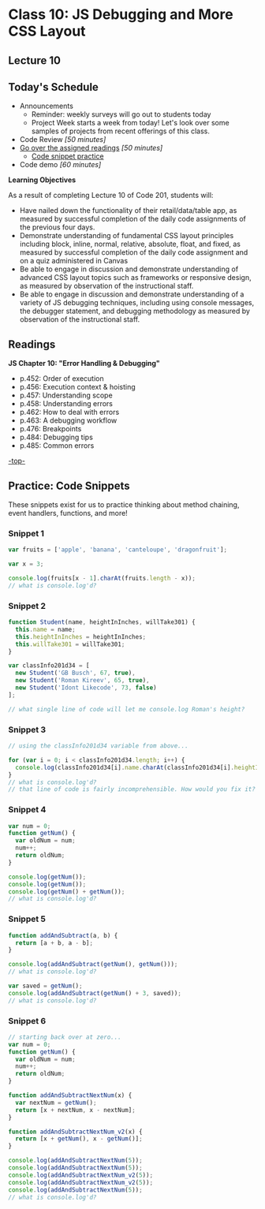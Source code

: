 # Class 10: JS Debugging and More CSS Layout

<a id="top"></a>
## Lecture 10

## Today's Schedule
- Announcements
  - Reminder: weekly surveys will go out to students today
  - Project Week starts a week from today! Let's look over some samples of projects from recent offerings of this class.
- Code Review *[50 minutes]*
- [Go over the assigned readings](#readings) *[50 minutes]*
  - [Code snippet practice](#snippets)
- Code demo *[60 minutes]*

**Learning Objectives**

As a result of completing Lecture 10 of Code 201, students will:
- Have nailed down the functionality of their retail/data/table app, as measured by successful completion of the daily code assignments of the previous four days.
- Demonstrate understanding of fundamental CSS layout principles including block, inline, normal, relative, absolute, float, and fixed, as measured by successful completion of the daily code assignment and on a quiz administered in Canvas
- Be able to engage in discussion and demonstrate understanding of advanced CSS layout topics such as frameworks or responsive design, as measured by observation of the instructional staff.
- Be able to engage in discussion and demonstrate understanding of a variety of JS debugging techniques, including using console messages, the debugger statement, and debugging methodology as measured by observation of the instructional staff.

<a id="readings"></a>

## Readings

**JS Chapter 10: "Error Handling & Debugging"**

- p.452: Order of execution
- p.456: Execution context & hoisting
- p.457: Understanding scope
- p.458: Understanding errors
- p.462: How to deal with errors
- p.463: A debugging workflow
- p.476: Breakpoints
- p.484: Debugging tips
- p.485: Common errors

[-top-](#top)

<a id="snippets"></a>

## Practice: Code Snippets

These snippets exist for us to practice thinking about method chaining, event handlers, functions, and more!

### Snippet 1
```js
var fruits = ['apple', 'banana', 'canteloupe', 'dragonfruit'];

var x = 3;

console.log(fruits[x - 1].charAt(fruits.length - x));
// what is console.log'd?
```

### Snippet 2

```js
function Student(name, heightInInches, willTake301) {
  this.name = name;
  this.heightInInches = heightInInches;
  this.willTake301 = willTake301;
}

var classInfo201d34 = [
  new Student('GB Busch', 67, true),
  new Student('Roman Kireev', 65, true),
  new Student('Idont Likecode', 73, false)
];

// what single line of code will let me console.log Roman's height?
```

### Snippet 3

```js
// using the classInfo201d34 variable from above...

for (var i = 0; i < classInfo201d34.length; i++) {
  console.log(classInfo201d34[i].name.charAt(classInfo201d34[i].heightInInches % classInfo201d34[i].name.length));
}
// what is console.log'd?
// that line of code is fairly incomprehensible. How would you fix it?
```

### Snippet 4

```js
var num = 0;
function getNum() {
  var oldNum = num;
  num++;
  return oldNum;
}

console.log(getNum());
console.log(getNum());
console.log(getNum() + getNum());
// what is console.log'd?
```

### Snippet 5

```js
function addAndSubtract(a, b) {
  return [a + b, a - b];
}

console.log(addAndSubtract(getNum(), getNum()));
// what is console.log'd?

var saved = getNum();
console.log(addAndSubtract(getNum() + 3, saved));
// what is console.log'd?
```

### Snippet 6

```js
// starting back over at zero...
var num = 0;
function getNum() {
  var oldNum = num;
  num++;
  return oldNum;
}

function addAndSubtractNextNum(x) {
  var nextNum = getNum();
  return [x + nextNum, x - nextNum];
}

function addAndSubtractNextNum_v2(x) {
  return [x + getNum(), x - getNum()];
}

console.log(addAndSubtractNextNum(5));
console.log(addAndSubtractNextNum(5));
console.log(addAndSubtractNextNum_v2(5));
console.log(addAndSubtractNextNum_v2(5));
console.log(addAndSubtractNextNum(5));
// what is console.log'd?
```